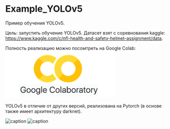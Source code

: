 # Example_YOLOv5
Пример обучения YOLOv5.

Цель: запустить обучение YOLOv5. Датасет взят с соревнования kaggle: https://www.kaggle.com/c/nfl-health-and-safety-helmet-assignment/data. 

Полность реализацию можно посомтреть на Google Colab: 
[![Open In Colab](https://github.com/chelmed/Example_YOLOv5/blob/main/colab.png)](https://colab.research.google.com/drive/19GyzEbl21rQ2Mzs7eGF2cUOs3EMX10UN?usp=sharing)

YOLOv5 в отличие от других версий, реализована на Pytorch (в основе также имеет архитектуру darknet).





![caption](https://github.com/chelmed/Example_YOLOv5/blob/main/video.gif)
![caption](https://github.com/chelmed/Example_YOLOv5/blob/main/detected_video.gif)
